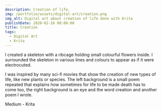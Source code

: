```yaml
---
description: Creation of life.
img: /portfolio/assets/digital-art/creation.png
img_alt: Digital art about creation of life done with Krita
publishDate: 2020-02-16 00:08:00
title: Creation
tags:
  - Digital Art
  - Krita
---
```


I created a skeleton with a ribcage holding small colourful flowers inside.
I surrounded the skeleton in various lines and colours to appear as if it were
electrocuted.

I was inspired by many sci-fi movies that show the creation of new types of
life, like new plants or species. The left background is a small poem repeated
that explains how sometimes for life to be made death has to come too, the
right background is an eye and the word creation and another poem I wrote.

Medium - Krita
